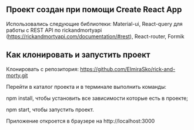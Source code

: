 ## Проект создан при помощи Create React App

Использовались следующие библиотеки: 
Material-ui, 
React-query для работы с REST API по rickandmortyapi
(https://rickandmortyapi.com/documentation/#rest), 
React-router, 
Formik

## Как клонировать и запустить проект 

Клонировать с репозитория: https://github.com/ElmiraSko/rick-and-morty.git

Перейти в каталог проекта и в терминале выполнить команды:

npm install, чтобы установить все зависимости которые есть в проекте;

npm start, чтобы запустить проект.

Приложение откроется в браузере на http://localhost:3000